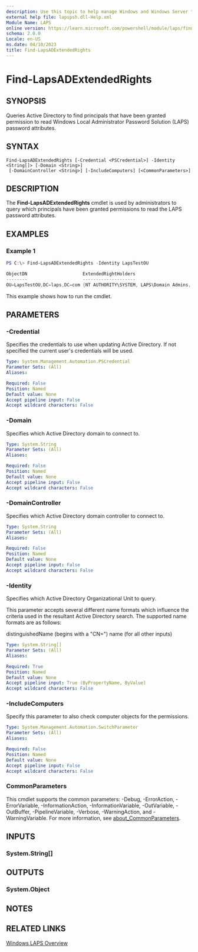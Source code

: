 ```yaml
---
description: Use this topic to help manage Windows and Windows Server technologies with Windows PowerShell.
external help file: lapspsh.dll-Help.xml
Module Name: LAPS
online version: https://learn.microsoft.com/powershell/module/laps/find-lapsadextendedrights?view=windowsserver2022-ps&wt.mc_id=ps-gethelp
schema: 2.0.0
Locale: en-US
ms.date: 04/10/2023
title: Find-LapsADExtendedRights
---
```


# Find-LapsADExtendedRights

## SYNOPSIS

Queries Active Directory to find principals that have been granted permission to read Windows Local
Administrator Password Solution (LAPS) password attributes.

## SYNTAX

```
Find-LapsADExtendedRights [-Credential <PSCredential>] -Identity <String[]> [-Domain <String>]
 [-DomainController <String>] [-IncludeComputers] [<CommonParameters>]
```

## DESCRIPTION

The **Find-LapsADExtendedRights** cmdlet is used by administrators to query which principals have
been granted permissions to read the LAPS password attributes.

## EXAMPLES

### Example 1

```powershell
PS C:\> Find-LapsADExtendedRights -Identity LapsTestOU

ObjectDN                     ExtendedRightHolders
--------                     --------------------
OU=LapsTestOU,DC=laps,DC=com {NT AUTHORITY\SYSTEM, LAPS\Domain Admins, LAPS\LapsAdmins}
```

This example shows how to run the cmdlet.

## PARAMETERS

### -Credential

Specifies the credentials to use when updating Active Directory. If not specified the current user's
credentials will be used.

```yaml
Type: System.Management.Automation.PSCredential
Parameter Sets: (All)
Aliases:

Required: False
Position: Named
Default value: None
Accept pipeline input: False
Accept wildcard characters: False
```

### -Domain

Specifies which Active Directory domain to connect to.

```yaml
Type: System.String
Parameter Sets: (All)
Aliases:

Required: False
Position: Named
Default value: None
Accept pipeline input: False
Accept wildcard characters: False
```

### -DomainController

Specifies which Active Directory domain controller to connect to.

```yaml
Type: System.String
Parameter Sets: (All)
Aliases:

Required: False
Position: Named
Default value: None
Accept pipeline input: False
Accept wildcard characters: False
```

### -Identity

Specifies which Active Directory Organizational Unit to query.

This parameter accepts several different name formats which influence the criteria used in the
resultant Active Directory search. The supported name formats are as follows:

distinguishedName (begins with a "CN=")
name (for all other inputs)

```yaml
Type: System.String[]
Parameter Sets: (All)
Aliases:

Required: True
Position: Named
Default value: None
Accept pipeline input: True (ByPropertyName, ByValue)
Accept wildcard characters: False
```

### -IncludeComputers

Specify this parameter to also check computer objects for the permissions.

```yaml
Type: System.Management.Automation.SwitchParameter
Parameter Sets: (All)
Aliases:

Required: False
Position: Named
Default value: None
Accept pipeline input: False
Accept wildcard characters: False
```

### CommonParameters

This cmdlet supports the common parameters: -Debug, -ErrorAction, -ErrorVariable,
-InformationAction, -InformationVariable, -OutVariable, -OutBuffer, -PipelineVariable, -Verbose,
-WarningAction, and -WarningVariable. For more information, see
[about_CommonParameters](http://go.microsoft.com/fwlink/?LinkID=113216).

## INPUTS

### System.String[]

## OUTPUTS

### System.Object

## NOTES

## RELATED LINKS

[Windows LAPS Overview](https://go.microsoft.com/fwlink/?linkid=2233901)
